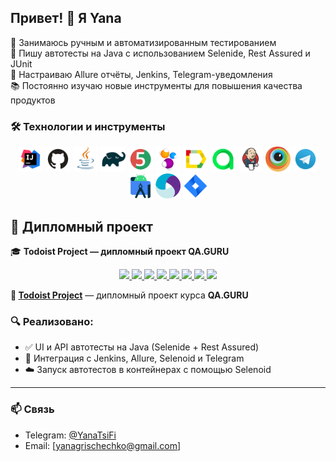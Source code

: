 ## Привет! 👋 Я Yana
🎯 Занимаюсь ручным и автоматизированным тестированием  
🧪 Пишу автотесты на Java с использованием Selenide, Rest Assured и JUnit  
🚀 Настраиваю Allure отчёты, Jenkins, Telegram-уведомления  
📚 Постоянно изучаю новые инструменты для повышения качества продуктов  

### 🛠 Технологии и инструменты
<p align="center">
  <img src="media/logo/Idea.svg" alt="IntelliJ IDEA" width="40" height="40"/>
  <img src="media/logo/GitHub.svg" alt="GitHub" width="40" height="40"/>
  <img src="media/logo/Java.svg" alt="Java" width="40" height="40"/>
  <img src="media/logo/Gradle.svg" alt="Gradle" width="40" height="40"/>
  <img src="media/logo/Junit5.svg" alt="JUnit 5" width="40" height="40"/>
  <img src="media/logo/Selenide.svg" alt="Selenide" width="40" height="40"/>
  <img src="media/logo/Allure.svg" alt="Allure Report" width="40" height="40"/>
  <img src="media/logo/Allure_TO.svg" alt="Allure TestOps" width="40" height="40"/>
  <img src="media/logo/Jenkins.svg" alt="Jenkins" width="40" height="40"/>
  <img src="media/logo/Browserstack.svg" alt="BrowserStack" width="40" height="40"/>
  <img src="media/logo/Telegram.svg" alt="Telegram" width="40" height="40"/>
  <img src="media/logo/Android-studio.svg" alt="Android Studio" width="40" height="40"/>
  <img src="media/logo/Appium.svg" alt="Appium" width="40" height="40"/>
  <img src="media/logo/Jira.svg" alt="Jira" width="40" height="40"/>
</p>

## 💼 Дипломный проект

🎓 **Todoist Project — дипломный проект QA.GURU**

<p align="center">
  <a href="https://github.com/YanaTsiFi/todoist-project">
    <img src="https://raw.githubusercontent.com/YanaTsiFi/YanaTsiFi/main/media/GitHub.svg" width="40" />
    <img src="https://raw.githubusercontent.com/YanaTsiFi/YanaTsiFi/main/media/Java.svg" width="40" />
    <img src="https://raw.githubusercontent.com/YanaTsiFi/YanaTsiFi/main/media/Selenide.svg" width="40" />
    <img src="https://raw.githubusercontent.com/YanaTsiFi/YanaTsiFi/main/media/RestAssured.svg" width="40" />
    <img src="https://raw.githubusercontent.com/YanaTsiFi/YanaTsiFi/main/media/Jenkins.svg" width="40" />
    <img src="https://raw.githubusercontent.com/YanaTsiFi/YanaTsiFi/main/media/Allure.svg" width="40" />
    <img src="https://raw.githubusercontent.com/YanaTsiFi/YanaTsiFi/main/media/Selenoid.svg" width="40" />
    <img src="https://raw.githubusercontent.com/YanaTsiFi/YanaTsiFi/main/media/Telegram.svg" width="40" />
  </a>
</p>

**📌 [Todoist Project](https://github.com/YanaTsiFi/todoist-project)** — дипломный проект курса **QA.GURU**

### 🔍 Реализовано:
- ✅ UI и API автотесты на Java (Selenide + Rest Assured)
- 🔄 Интеграция с Jenkins, Allure, Selenoid и Telegram
- ☁️ Запуск автотестов в контейнерах с помощью Selenoid

---

### 📫 Связь

- Telegram: [@YanaTsiFi](https://t.me/YanaTsiFi)
- Email: [yanagrischechko@gmail.com]

